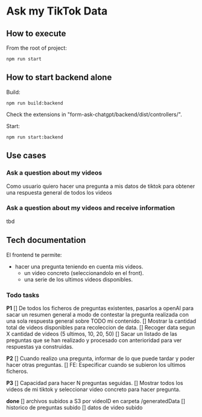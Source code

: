 # Ask my TikTok Data

## How to execute

From the root of project:
```
npm run start
```

## How to start backend alone

Build:
```
npm run build:backend
```

Check the extensions in "form-ask-chatgpt/backend/dist/controllers/".

Start:
```
npm run start:backend
```

## Use cases

### Ask a question about my videos
Como usuario 
quiero hacer una pregunta a mis datos de tiktok
para obtener una respuesta general de todos los videos

### Ask a question about my videos and receive information
tbd

## Tech documentation

El frontend te permite:
- hacer una pregunta teniendo en cuenta mis videos.
    - un video concreto (seleccionandolo en el front).
    - una serie de los ultimos videos disponibles.
    

### Todo tasks

**P1**
[] De todos los ficheros de preguntas existentes, pasarlos a openAI para sacar un resumen general a modo de contestar
    la pregunta realizada con una sola respuesta general sobre TODO mi contenido.
[] Mostrar la cantidad total de videos disponibles para recoleccion de data.
[] Recoger data segun X cantidad de videos (5 ultimos, 10, 20, 50)
[] Sacar un listado de las preguntas que se han realizado y procesado con anterioridad para ver respuestas ya construidas.

**P2**
[] Cuando realizo una pregunta, informar de lo que puede tardar y poder hacer otras preguntas.
[] FE: Especificar cuando se subieron los ultimos ficheros.

**P3**
[] Capacidad para hacer N preguntas seguidas.
[] Mostrar todos los videos de mi tiktok y seleccionar video concreto para hacer pregunta.

**done**
[] archivos subidos a S3 por videoID en carpeta /generatedData
[] historico de preguntas subido
[] datos de video subido